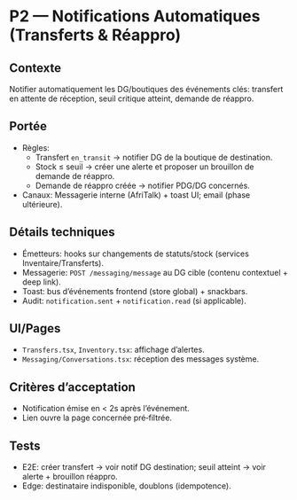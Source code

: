 # P2 — Notifications Automatiques (Transferts & Réappro)

## Contexte
Notifier automatiquement les DG/boutiques des événements clés: transfert en attente de réception, seuil critique atteint, demande de réappro.

## Portée
- Règles:
  - Transfert `en_transit` → notifier DG de la boutique de destination.
  - Stock ≤ seuil → créer une alerte et proposer un brouillon de demande de réappro.
  - Demande de réappro créée → notifier PDG/DG concernés.
- Canaux: Messagerie interne (AfriTalk) + toast UI; email (phase ultérieure).

## Détails techniques
- Émetteurs: hooks sur changements de statuts/stock (services Inventaire/Transferts).
- Messagerie: `POST /messaging/message` au DG cible (contenu contextuel + deep link).
- Toast: bus d’événements frontend (store global) + snackbars.
- Audit: `notification.sent` + `notification.read` (si applicable).

## UI/Pages
- `Transfers.tsx`, `Inventory.tsx`: affichage d’alertes.
- `Messaging/Conversations.tsx`: réception des messages système.

## Critères d’acceptation
- Notification émise en < 2s après l’événement.
- Lien ouvre la page concernée pré‑filtrée.

## Tests
- E2E: créer transfert → voir notif DG destination; seuil atteint → voir alerte + brouillon réappro.
- Edge: destinataire indisponible, doublons (idempotence).

